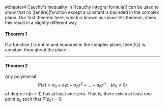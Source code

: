 #chapter4 
Cauchy's inequality in [[cauchy integral formula]] can be used to show that no [[entire]]function except a constant is bounded in the complex plane. Our first theorem here, which is known as Liouville's theorem, staes this result in a slightly different way

#### Theorem 1
If a function $f$ is entire and bounded in the complex plane, then $f(z)$ is constant throughout the plane.

---

#### Theorem 2
Any polynomial $$P(z) = a_0 + a_1 z + a_2 z^2 +\dots + a_n z^n \quad (a_n\neq0)$$ of degree $n (n\geq 1)$ has at least one zero. That is, there exists at least one point $z_0$ such that $P(z_0 ) = 0$.